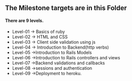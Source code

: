## The Milestone targets are in this Folder
#### There are 9 levels.

- Level-01 -> Basics of ruby
- Level-02 -> HTML and CSS
- Level-03 -> Client side validation using js
- Level-04 -> Introduction to Backend(http verbs)
- Level-05 ->Introduction to Rails Models
- Level-06 ->Introduction to Rails controllers and views
- Level-07 ->Backend validations and callbacks
- Level-08 ->sessions and authentication
- Level-09 ->Deployment to heroku. 
